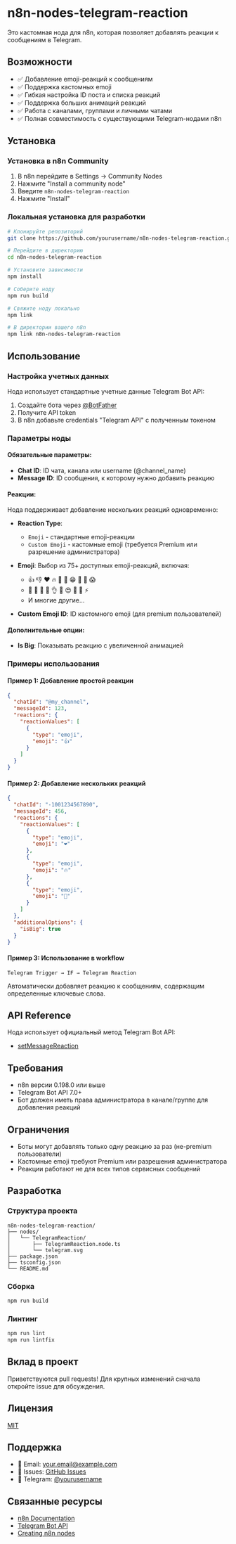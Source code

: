 # n8n-nodes-telegram-reaction

Это кастомная нода для n8n, которая позволяет добавлять реакции к сообщениям в Telegram.

## Возможности

- ✅ Добавление emoji-реакций к сообщениям
- ✅ Поддержка кастомных emoji
- ✅ Гибкая настройка ID поста и списка реакций
- ✅ Поддержка больших анимаций реакций
- ✅ Работа с каналами, группами и личными чатами
- ✅ Полная совместимость с существующими Telegram-нодами n8n

## Установка

### Установка в n8n Community

1. В n8n перейдите в Settings → Community Nodes
2. Нажмите "Install a community node"
3. Введите `n8n-nodes-telegram-reaction`
4. Нажмите "Install"

### Локальная установка для разработки

```bash
# Клонируйте репозиторий
git clone https://github.com/yourusername/n8n-nodes-telegram-reaction.git

# Перейдите в директорию
cd n8n-nodes-telegram-reaction

# Установите зависимости
npm install

# Соберите ноду
npm run build

# Свяжите ноду локально
npm link

# В директории вашего n8n
npm link n8n-nodes-telegram-reaction
```

## Использование

### Настройка учетных данных

Нода использует стандартные учетные данные Telegram Bot API:

1. Создайте бота через [@BotFather](https://t.me/BotFather)
2. Получите API token
3. В n8n добавьте credentials "Telegram API" с полученным токеном

### Параметры ноды

#### Обязательные параметры:

- **Chat ID**: ID чата, канала или username (@channel_name)
- **Message ID**: ID сообщения, к которому нужно добавить реакцию

#### Реакции:

Нода поддерживает добавление нескольких реакций одновременно:

- **Reaction Type**: 
  - `Emoji` - стандартные emoji-реакции
  - `Custom Emoji` - кастомные emoji (требуется Premium или разрешение администратора)

- **Emoji**: Выбор из 75+ доступных emoji-реакций, включая:
  - 👍 👎 ❤️ 🔥 🥰 👏 😁 🤔 🤯 😱
  - 🎉 🤩 💩 🙏 👌 🤡 😍 💯 🤣 ⚡️
  - И многие другие...

- **Custom Emoji ID**: ID кастомного emoji (для premium пользователей)

#### Дополнительные опции:

- **Is Big**: Показывать реакцию с увеличенной анимацией

### Примеры использования

#### Пример 1: Добавление простой реакции

```json
{
  "chatId": "@my_channel",
  "messageId": 123,
  "reactions": {
    "reactionValues": [
      {
        "type": "emoji",
        "emoji": "👍"
      }
    ]
  }
}
```

#### Пример 2: Добавление нескольких реакций

```json
{
  "chatId": "-1001234567890",
  "messageId": 456,
  "reactions": {
    "reactionValues": [
      {
        "type": "emoji",
        "emoji": "❤️"
      },
      {
        "type": "emoji",
        "emoji": "🔥"
      },
      {
        "type": "emoji",
        "emoji": "🎉"
      }
    ]
  },
  "additionalOptions": {
    "isBig": true
  }
}
```

#### Пример 3: Использование в workflow

```
Telegram Trigger → IF → Telegram Reaction
```

Автоматически добавляет реакцию к сообщениям, содержащим определенные ключевые слова.

## API Reference

Нода использует официальный метод Telegram Bot API:
- [setMessageReaction](https://core.telegram.org/bots/api#setmessagereaction)

## Требования

- n8n версии 0.198.0 или выше
- Telegram Bot API 7.0+
- Бот должен иметь права администратора в канале/группе для добавления реакций

## Ограничения

- Боты могут добавлять только одну реакцию за раз (не-premium пользователи)
- Кастомные emoji требуют Premium или разрешения администратора
- Реакции работают не для всех типов сервисных сообщений

## Разработка

### Структура проекта

```
n8n-nodes-telegram-reaction/
├── nodes/
│   └── TelegramReaction/
│       ├── TelegramReaction.node.ts
│       └── telegram.svg
├── package.json
├── tsconfig.json
└── README.md
```

### Сборка

```bash
npm run build
```

### Линтинг

```bash
npm run lint
npm run lintfix
```

## Вклад в проект

Приветствуются pull requests! Для крупных изменений сначала откройте issue для обсуждения.

## Лицензия

[MIT](LICENSE)

## Поддержка

- 📧 Email: your.email@example.com
- 🐛 Issues: [GitHub Issues](https://github.com/yourusername/n8n-nodes-telegram-reaction/issues)
- 💬 Telegram: [@yourusername](https://t.me/yourusername)

## Связанные ресурсы

- [n8n Documentation](https://docs.n8n.io/)
- [Telegram Bot API](https://core.telegram.org/bots/api)
- [Creating n8n nodes](https://docs.n8n.io/integrations/creating-nodes/)
